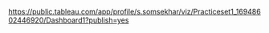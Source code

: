 https://public.tableau.com/app/profile/s.somsekhar/viz/Practiceset1_16948602446920/Dashboard1?publish=yes
